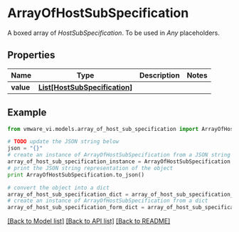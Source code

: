 # ArrayOfHostSubSpecification

A boxed array of *HostSubSpecification*. To be used in *Any* placeholders. 

## Properties
Name | Type | Description | Notes
------------ | ------------- | ------------- | -------------
**value** | [**List[HostSubSpecification]**](HostSubSpecification.md) |  | 

## Example

```python
from vmware_vi.models.array_of_host_sub_specification import ArrayOfHostSubSpecification

# TODO update the JSON string below
json = "{}"
# create an instance of ArrayOfHostSubSpecification from a JSON string
array_of_host_sub_specification_instance = ArrayOfHostSubSpecification.from_json(json)
# print the JSON string representation of the object
print ArrayOfHostSubSpecification.to_json()

# convert the object into a dict
array_of_host_sub_specification_dict = array_of_host_sub_specification_instance.to_dict()
# create an instance of ArrayOfHostSubSpecification from a dict
array_of_host_sub_specification_form_dict = array_of_host_sub_specification.from_dict(array_of_host_sub_specification_dict)
```
[[Back to Model list]](../README.md#documentation-for-models) [[Back to API list]](../README.md#documentation-for-api-endpoints) [[Back to README]](../README.md)


